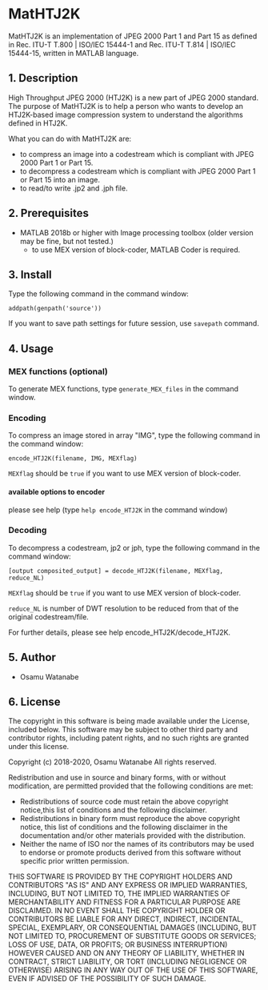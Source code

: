 MatHTJ2K
=====

MatHTJ2K is an implementation of JPEG 2000 Part 1 and Part 15 as defined in Rec. ITU-T T.800 | ISO/IEC 15444-1 and Rec. ITU-T T.814 | ISO/IEC 15444-15, written in MATLAB language.

## 1. Description 

High Throughput JPEG 2000 (HTJ2K) is a new part of JPEG 2000 standard. The purpose of MatHTJ2K is to help a person who wants to develop an HTJ2K-based image compression system to understand the algorithms defined in HTJ2K. 

What you can do with MatHTJ2K are:

- to compress an image into a codestream which is compliant with JPEG 2000 Part 1 or Part 15.
- to decompress a codestream which is compliant with JPEG 2000 Part 1 or Part 15 into an image.
- to read/to write .jp2 and .jph file.

## 2. Prerequisites

- MATLAB 2018b or higher with Image processing toolbox (older version may be fine, but not tested.)
  - to use MEX version of block-coder, MATLAB Coder is required.

## 3. Install

Type the following command in the command window:

`addpath(genpath('source'))`

If you want to save path settings for future session, use `savepath` command.

## 4. Usage

### MEX functions (optional)

To generate MEX functions, type `generate_MEX_files` in the command window.

### Encoding

To compress an image stored in array "IMG", type the following command in the command window:

`encode_HTJ2K(filename, IMG, MEXflag)`

`MEXflag` should be `true` if you want to use MEX version of  block-coder.

#### available options to encoder

 please see help (type `help encode_HTJ2K` in the command window)

### Decoding

To decompress a codestream, jp2 or jph, type the following command in the command window:

`[output composited_output] = decode_HTJ2K(filename, MEXflag, reduce_NL)`

`MEXflag` should be `true` if you want to use MEX version of  block-coder.

`reduce_NL` is number of DWT resolution to be reduced from that of the original codestream/file. 

For further details, please see help encode_HTJ2K/decode_HTJ2K.

## 5. Author

- Osamu Watanabe

## 6. License

The copyright in this software is being made available under the License, included below. This software may be subject to other third party and contributor rights, including patent rights, and no such rights are granted under this license.

Copyright (c) 2018-2020, Osamu Watanabe
All rights reserved.

Redistribution and use in source and binary forms, with or without modification, are permitted provided that the following conditions are met:

- Redistributions of source code must retain the above copyright notice,this list of conditions and the following disclaimer.
- Redistributions in binary form must reproduce the above copyright notice, this list of conditions and the following disclaimer in the documentation and/or other materials provided with the distribution.
- Neither the name of ISO nor the names of its contributors may be used to endorse or promote products derived from this software without specific prior written permission.

THIS SOFTWARE IS PROVIDED BY THE COPYRIGHT HOLDERS AND CONTRIBUTORS "AS IS" AND ANY EXPRESS OR IMPLIED WARRANTIES, INCLUDING, BUT NOT LIMITED TO, THE IMPLIED WARRANTIES OF MERCHANTABILITY AND FITNESS FOR A PARTICULAR PURPOSE ARE DISCLAIMED. IN NO EVENT SHALL THE COPYRIGHT HOLDER OR CONTRIBUTORS BE LIABLE FOR ANY DIRECT, INDIRECT, INCIDENTAL, SPECIAL, EXEMPLARY, OR CONSEQUENTIAL DAMAGES (INCLUDING, BUT NOT LIMITED TO, PROCUREMENT OF SUBSTITUTE GOODS OR SERVICES; LOSS OF USE, DATA, OR PROFITS; OR BUSINESS INTERRUPTION) HOWEVER CAUSED AND ON ANY THEORY OF LIABILITY, WHETHER IN CONTRACT, STRICT LIABILITY, OR TORT (INCLUDING NEGLIGENCE OR OTHERWISE) ARISING IN ANY WAY OUT OF THE USE OF THIS SOFTWARE, EVEN IF ADVISED OF THE POSSIBILITY OF SUCH DAMAGE.
